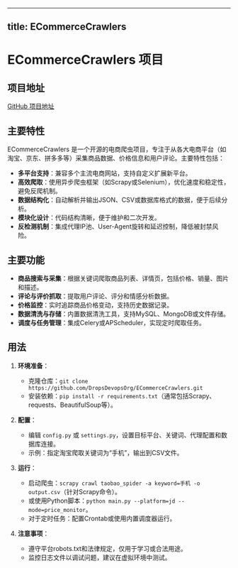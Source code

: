 
---
title: ECommerceCrawlers
---

# ECommerceCrawlers 项目

## 项目地址
[GitHub 项目地址](https://github.com/DropsDevopsOrg/ECommerceCrawlers)

## 主要特性
ECommerceCrawlers 是一个开源的电商爬虫项目，专注于从各大电商平台（如淘宝、京东、拼多多等）采集商品数据、价格信息和用户评论。主要特性包括：
- **多平台支持**：兼容多个主流电商网站，支持自定义扩展新平台。
- **高效爬取**：使用异步爬虫框架（如Scrapy或Selenium），优化速度和稳定性，避免反爬机制。
- **数据结构化**：自动解析并输出JSON、CSV或数据库格式的数据，便于后续分析。
- **模块化设计**：代码结构清晰，便于维护和二次开发。
- **反检测机制**：集成代理IP池、User-Agent旋转和延迟控制，降低被封禁风险。

## 主要功能
- **商品搜索与采集**：根据关键词爬取商品列表、详情页，包括价格、销量、图片和描述。
- **评论与评价抓取**：提取用户评论、评分和情感分析数据。
- **价格监控**：实时追踪商品价格变动，支持历史数据记录。
- **数据清洗与存储**：内置数据清洗工具，支持MySQL、MongoDB或文件存储。
- **调度与任务管理**：集成Celery或APScheduler，实现定时爬取任务。

## 用法
1. **环境准备**：
   - 克隆仓库：`git clone https://github.com/DropsDevopsOrg/ECommerceCrawlers.git`
   - 安装依赖：`pip install -r requirements.txt`（通常包括Scrapy、requests、BeautifulSoup等）。

2. **配置**：
   - 编辑 `config.py` 或 `settings.py`，设置目标平台、关键词、代理配置和数据库连接。
   - 示例：指定淘宝爬取关键词为“手机”，输出到CSV文件。

3. **运行**：
   - 启动爬虫：`scrapy crawl taobao_spider -a keyword=手机 -o output.csv`（针对Scrapy命令）。
   - 或使用Python脚本：`python main.py --platform=jd --mode=price_monitor`。
   - 对于定时任务：配置Crontab或使用内置调度器运行。

4. **注意事项**：
   - 遵守平台robots.txt和法律规定，仅用于学习或合法用途。
   - 监控日志文件以调试问题，建议在虚拟环境中测试。